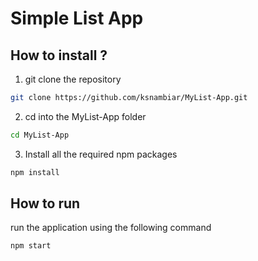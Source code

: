 # Simple List App

## How to install ?

1. git clone the repository
```bash
git clone https://github.com/ksnambiar/MyList-App.git
```
2. cd into the MyList-App folder
```bash
cd MyList-App
```
3. Install all the required npm packages
```bash
npm install
```

## How to run

run the application using the following command
```bash
npm start
```
